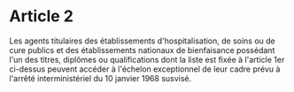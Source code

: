 # Article 2

Les agents titulaires des établissements d'hospitalisation, de soins ou de cure publics et des établissements nationaux de bienfaisance possédant l'un des titres, diplômes ou qualifications dont la liste est fixée à l'article 1er ci-dessus peuvent accéder à l'échelon exceptionnel de leur cadre prévu à l'arrêté interministériel du 10 janvier 1968 susvisé.
